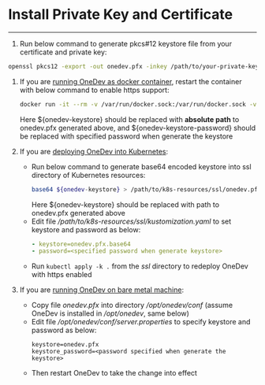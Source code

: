 # Install Private Key and Certificate
---------

1. Run below command to generate pkcs#12 keystore file from your certificate and private key:

  ```bash
  openssl pkcs12 -export -out onedev.pfx -inkey /path/to/your-private-key.pem -in /path/to/your-cert.pem
  ```
1. If you are [running OneDev as docker container](run-as-docker-container.md), restart the container with below command to enable https support:
    ```bash
    docker run -it --rm -v /var/run/docker.sock:/var/run/docker.sock -v $(which docker):/usr/bin/docker -v /opt/onedev:/opt/onedev -v ${onedev-keystore}:/opt/onedev/conf/onedev.pfx -e https_port=6643 -e keystore=/opt/onedev/conf/onedev.pfx -e keystore_password=${onedev-keystore-password} -p 6643:6643 1dev/server
    ```
    Here ${onedev-keystore} should be replaced with **absolute path** to onedev.pfx generated above, and ${onedev-keystore-password} should be replaced with specified password when generate the keystore
 
1. If you are [deploying OneDev into Kubernetes](deploy-into-k8s.md):
    * Run below command to generate base64 encoded keystore into ssl directory of Kubernetes resources:
      ```bash
      base64 ${onedev-keystore} > /path/to/k8s-resources/ssl/onedev.pfx.base64
      ```
      Here ${onedev-keystore} should be replaced with path to onedev.pfx generated above  
    * Edit file _/path/to/k8s-resources/ssl/kustomization.yaml_ to set keystore and password as below:
       ```yaml
       - keystore=onedev.pfx.base64
       - password=<specified password when generate keystore>
       ```
    * Run `kubectl apply -k .` from the _ssl_ directory to redeploy OneDev with https enabled

1. If you are [running OneDev on bare metal machine](run-on-bare-metal-machine.md):
    * Copy file _onedev.pfx_ into directory _/opt/onedev/conf_ (assume OneDev is installed in _/opt/onedev_, same below)
    * Edit file _/opt/onedev/conf/server.properties_ to specify keystore and password as below:
      ```properties
      keystore=onedev.pfx
      keystore_password=<password specified when generate the keystore>
      ```
    * Then restart OneDev to take the change into effect